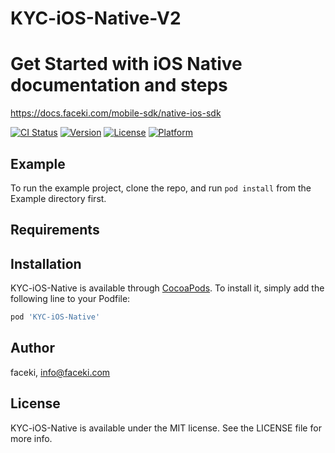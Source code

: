 # KYC-iOS-Native-V2
# Get Started with iOS Native documentation and steps 
https://docs.faceki.com/mobile-sdk/native-ios-sdk 


[![CI Status](https://img.shields.io/travis/faceki/KYC-iOS-Native.svg?style=flat)](https://travis-ci.org/faceki/KYC-iOS-Native)
[![Version](https://img.shields.io/cocoapods/v/KYC-iOS-Native.svg?style=flat)](https://cocoapods.org/pods/KYC-iOS-Native)
[![License](https://img.shields.io/cocoapods/l/KYC-iOS-Native.svg?style=flat)](https://cocoapods.org/pods/KYC-iOS-Native)
[![Platform](https://img.shields.io/cocoapods/p/KYC-iOS-Native.svg?style=flat)](https://cocoapods.org/pods/KYC-iOS-Native)

## Example

To run the example project, clone the repo, and run `pod install` from the Example directory first.

## Requirements

## Installation

KYC-iOS-Native is available through [CocoaPods](https://cocoapods.org). To install
it, simply add the following line to your Podfile:

```ruby
pod 'KYC-iOS-Native'
```

## Author

faceki, info@faceki.com

## License

KYC-iOS-Native is available under the MIT license. See the LICENSE file for more info.
